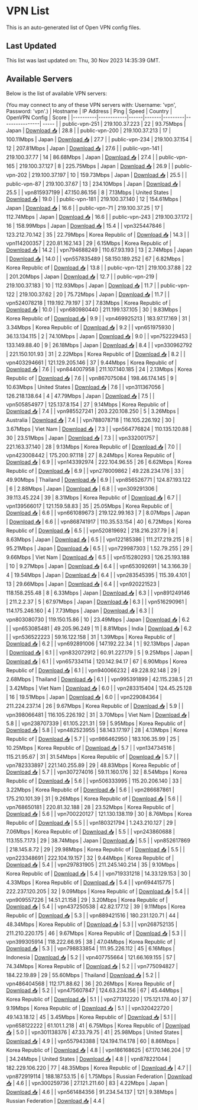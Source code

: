 # VPN List

This is an auto-generated list of Open VPN config files.

## Last Updated

This list was last updated on: Thu, 30 Nov 2023 14:35:39 GMT.

## Available Servers

Below is the list of available VPN servers:

(You may connect to any of these VPN servers with: Username: 'vpn', Password: 'vpn'.)
| Hostname | IP Address | Ping | Speed | Country | OpenVPN Config | Score |
|----------|------------|------|-------|---------|----------------| ----- |
| public-vpn-251 | 219.100.37.223 | 22 | 93.75Mbps | Japan | [Download 📥](./configs/server_0_JP.ovpn) | 28.8 |
| public-vpn-200 | 219.100.37.213 | 17 | 100.11Mbps | Japan | [Download 📥](./configs/server_1_JP.ovpn) | 27.7 |
| public-vpn-234 | 219.100.37.154 | 12 | 207.81Mbps | Japan | [Download 📥](./configs/server_2_JP.ovpn) | 27.6 |
| public-vpn-141 | 219.100.37.77 | 14 | 86.68Mbps | Japan | [Download 📥](./configs/server_3_JP.ovpn) | 27.4 |
| public-vpn-165 | 219.100.37.127 | 8 | 225.75Mbps | Japan | [Download 📥](./configs/server_4_JP.ovpn) | 26.9 |
| public-vpn-202 | 219.100.37.197 | 10 | 159.73Mbps | Japan | [Download 📥](./configs/server_5_JP.ovpn) | 25.5 |
| public-vpn-87 | 219.100.37.67 | 13 | 234.10Mbps | Japan | [Download 📥](./configs/server_6_JP.ovpn) | 25.5 |
| vpn815937199 | 47.150.86.156 | 8 | 7.13Mbps | United States | [Download 📥](./configs/server_7_US.ovpn) | 19.0 |
| public-vpn-181 | 219.100.37.140 | 12 | 154.61Mbps | Japan | [Download 📥](./configs/server_8_JP.ovpn) | 16.6 |
| public-vpn-71 | 219.100.37.25 | 17 | 112.74Mbps | Japan | [Download 📥](./configs/server_9_JP.ovpn) | 16.6 |
| public-vpn-243 | 219.100.37.172 | 16 | 158.99Mbps | Japan | [Download 📥](./configs/server_10_JP.ovpn) | 15.4 |
| vpn325447846 | 123.212.70.142 | 35 | 22.79Mbps | Korea Republic of | [Download 📥](./configs/server_11_KR.ovpn) | 14.3 |
| vpn114200357 | 220.81.162.143 | 29 | 6.15Mbps | Korea Republic of | [Download 📥](./configs/server_12_KR.ovpn) | 14.2 |
| vpn794688249 | 110.67.93.193 | 13 | 2.74Mbps | Japan | [Download 📥](./configs/server_13_JP.ovpn) | 14.0 |
| vpn557835489 | 58.150.189.252 | 67 | 6.82Mbps | Korea Republic of | [Download 📥](./configs/server_14_KR.ovpn) | 13.8 |
| public-vpn-121 | 219.100.37.88 | 22 | 201.20Mbps | Japan | [Download 📥](./configs/server_15_JP.ovpn) | 12.7 |
| public-vpn-219 | 219.100.37.183 | 10 | 112.93Mbps | Japan | [Download 📥](./configs/server_16_JP.ovpn) | 11.7 |
| public-vpn-122 | 219.100.37.62 | 20 | 75.72Mbps | Japan | [Download 📥](./configs/server_17_JP.ovpn) | 11.7 |
| vpn524078218 | 119.192.79.197 | 37 | 7.83Mbps | Korea Republic of | [Download 📥](./configs/server_18_KR.ovpn) | 10.0 |
| vpn680980440 | 211.199.137.105 | 30 | 9.83Mbps | Korea Republic of | [Download 📥](./configs/server_19_KR.ovpn) | 9.9 |
| vpn469925213 | 183.97.17.169 | 31 | 3.34Mbps | Korea Republic of | [Download 📥](./configs/server_20_KR.ovpn) | 9.2 |
| vpn651975930 | 36.13.134.115 | 2 | 74.10Mbps | Japan | [Download 📥](./configs/server_21_JP.ovpn) | 9.0 |
| vpn752229453 | 133.149.88.40 | 9 | 26.18Mbps | Japan | [Download 📥](./configs/server_22_JP.ovpn) | 8.4 |
| vpn330962792 | 221.150.101.93 | 31 | 2.22Mbps | Korea Republic of | [Download 📥](./configs/server_23_KR.ovpn) | 8.2 |
| vpn403294661 | 121.129.205.146 | 37 | 9.44Mbps | Korea Republic of | [Download 📥](./configs/server_24_KR.ovpn) | 7.6 |
| vpn844007958 | 211.107.140.185 | 24 | 2.13Mbps | Korea Republic of | [Download 📥](./configs/server_25_KR.ovpn) | 7.6 |
| vpn867075084 | 198.46.174.145 | 9 | 10.63Mbps | United States | [Download 📥](./configs/server_26_US.ovpn) | 7.6 |
| vpn311367056 | 126.218.138.64 | 4 | 47.79Mbps | Japan | [Download 📥](./configs/server_27_JP.ovpn) | 7.5 |
| vpn505854977 | 125.137.8.154 | 27 | 9.14Mbps | Korea Republic of | [Download 📥](./configs/server_28_KR.ovpn) | 7.4 |
| vpn985527241 | 203.220.108.250 | 5 | 3.26Mbps | Australia | [Download 📥](./configs/server_29_AU.ovpn) | 7.4 |
| vpn788078718 | 116.105.226.192 | 30 | 3.67Mbps | Viet Nam | [Download 📥](./configs/server_30_VN.ovpn) | 7.3 |
| vpn564776824 | 110.135.120.88 | 30 | 23.51Mbps | Japan | [Download 📥](./configs/server_31_JP.ovpn) | 7.3 |
| vpn332001757 | 221.163.37.140 | 28 | 9.13Mbps | Korea Republic of | [Download 📥](./configs/server_32_KR.ovpn) | 7.0 |
| vpn423008442 | 175.200.97.118 | 27 | 8.24Mbps | Korea Republic of | [Download 📥](./configs/server_33_KR.ovpn) | 6.9 |
| vpn143392974 | 222.104.96.55 | 26 | 6.62Mbps | Korea Republic of | [Download 📥](./configs/server_34_KR.ovpn) | 6.9 |
| vpn278009862 | 49.228.234.176 | 33 | 49.90Mbps | Thailand | [Download 📥](./configs/server_35_TH.ovpn) | 6.9 |
| vpn856526771 | 124.87.193.122 | 6 | 2.88Mbps | Japan | [Download 📥](./configs/server_36_JP.ovpn) | 6.8 |
| vpn309291306 | 39.113.45.224 | 39 | 8.31Mbps | Korea Republic of | [Download 📥](./configs/server_37_KR.ovpn) | 6.7 |
| vpn139566017 | 121.159.58.83 | 35 | 25.05Mbps | Korea Republic of | [Download 📥](./configs/server_38_KR.ovpn) | 6.6 |
| vpn661089673 | 219.122.99.163 | 7 | 8.07Mbps | Japan | [Download 📥](./configs/server_39_JP.ovpn) | 6.6 |
| vpn868741917 | 110.35.53.154 | 40 | 6.72Mbps | Korea Republic of | [Download 📥](./configs/server_40_KR.ovpn) | 6.5 |
| vpn520819692 | 218.216.237.79 | 8 | 8.63Mbps | Japan | [Download 📥](./configs/server_41_JP.ovpn) | 6.5 |
| vpn122185386 | 111.217.219.215 | 8 | 95.21Mbps | Japan | [Download 📥](./configs/server_42_JP.ovpn) | 6.5 |
| vpn729987303 | 1.52.79.255 | 29 | 9.66Mbps | Viet Nam | [Download 📥](./configs/server_43_VN.ovpn) | 6.5 |
| vpn515280293 | 126.25.193.188 | 10 | 9.27Mbps | Japan | [Download 📥](./configs/server_44_JP.ovpn) | 6.4 |
| vpn653092691 | 14.3.166.39 | 4 | 19.54Mbps | Japan | [Download 📥](./configs/server_45_JP.ovpn) | 6.4 |
| vpn283545395 | 115.39.4.101 | 13 | 29.66Mbps | Japan | [Download 📥](./configs/server_46_JP.ovpn) | 6.4 |
| vpn920221523 | 118.158.255.48 | 8 | 6.33Mbps | Japan | [Download 📥](./configs/server_47_JP.ovpn) | 6.3 |
| vpn891249146 | 211.2.2.37 | 5 | 67.97Mbps | Japan | [Download 📥](./configs/server_48_JP.ovpn) | 6.3 |
| vpn516290961 | 114.175.246.160 | 4 | 7.73Mbps | Japan | [Download 📥](./configs/server_49_JP.ovpn) | 6.3 |
| vpn803080730 | 119.150.15.86 | 10 | 23.49Mbps | Japan | [Download 📥](./configs/server_50_JP.ovpn) | 6.2 |
| vpn653085481 | 49.205.96.249 | 11 | 8.81Mbps | India | [Download 📥](./configs/server_51_IN.ovpn) | 6.2 |
| vpn536522223 | 59.16.122.158 | 31 | 1.39Mbps | Korea Republic of | [Download 📥](./configs/server_52_KR.ovpn) | 6.2 |
| vpn692891006 | 147.192.22.34 | 1 | 92.13Mbps | Japan | [Download 📥](./configs/server_53_JP.ovpn) | 6.1 |
| vpn832072912 | 60.91.227.179 | 5 | 9.25Mbps | Japan | [Download 📥](./configs/server_54_JP.ovpn) | 6.1 |
| vpn657334114 | 120.142.94.17 | 67 | 6.90Mbps | Korea Republic of | [Download 📥](./configs/server_55_KR.ovpn) | 6.1 |
| vpn940066232 | 49.228.92.148 | 29 | 2.68Mbps | Thailand | [Download 📥](./configs/server_56_TH.ovpn) | 6.1 |
| vpn995391899 | 42.115.238.5 | 21 | 3.42Mbps | Viet Nam | [Download 📥](./configs/server_57_VN.ovpn) | 6.0 |
| vpn283315404 | 124.45.25.128 | 16 | 19.51Mbps | Japan | [Download 📥](./configs/server_58_JP.ovpn) | 6.0 |
| vpn229084364 | 211.224.237.14 | 26 | 9.67Mbps | Korea Republic of | [Download 📥](./configs/server_59_KR.ovpn) | 5.9 |
| vpn398066481 | 116.105.226.192 | 31 | 3.70Mbps | Viet Nam | [Download 📥](./configs/server_60_VN.ovpn) | 5.8 |
| vpn238707339 | 61.105.221.31 | 59 | 5.95Mbps | Korea Republic of | [Download 📥](./configs/server_61_KR.ovpn) | 5.8 |
| vpn482523955 | 58.143.17.197 | 28 | 4.13Mbps | Korea Republic of | [Download 📥](./configs/server_62_KR.ovpn) | 5.7 |
| vpn986462950 | 183.106.35.99 | 25 | 10.25Mbps | Korea Republic of | [Download 📥](./configs/server_63_KR.ovpn) | 5.7 |
| vpn134734516 | 115.21.95.67 | 31 | 31.54Mbps | Korea Republic of | [Download 📥](./configs/server_64_KR.ovpn) | 5.7 |
| vpn782333897 | 221.140.255.89 | 29 | 48.83Mbps | Korea Republic of | [Download 📥](./configs/server_65_KR.ovpn) | 5.7 |
| vpn307274016 | 59.11.160.176 | 32 | 8.54Mbps | Korea Republic of | [Download 📥](./configs/server_66_KR.ovpn) | 5.6 |
| vpn506333995 | 115.20.206.140 | 33 | 3.22Mbps | Korea Republic of | [Download 📥](./configs/server_67_KR.ovpn) | 5.6 |
| vpn286687861 | 175.210.101.39 | 31 | 9.26Mbps | Korea Republic of | [Download 📥](./configs/server_68_KR.ovpn) | 5.6 |
| vpn768650181 | 220.81.32.188 | 28 | 23.52Mbps | Korea Republic of | [Download 📥](./configs/server_69_KR.ovpn) | 5.6 |
| vpn700220127 | 121.130.138.119 | 30 | 8.76Mbps | Korea Republic of | [Download 📥](./configs/server_70_KR.ovpn) | 5.5 |
| vpn180321794 | 1.243.210.127 | 29 | 7.06Mbps | Korea Republic of | [Download 📥](./configs/server_71_KR.ovpn) | 5.5 |
| vpn243860688 | 113.155.7.173 | 29 | 38.74Mbps | Japan | [Download 📥](./configs/server_72_JP.ovpn) | 5.5 |
| vpn852617869 | 218.145.8.72 | 29 | 29.98Mbps | Korea Republic of | [Download 📥](./configs/server_73_KR.ovpn) | 5.5 |
| vpn223348691 | 222.104.19.157 | 32 | 9.44Mbps | Korea Republic of | [Download 📥](./configs/server_74_KR.ovpn) | 5.4 |
| vpn297831905 | 211.245.140.214 | 35 | 9.10Mbps | Korea Republic of | [Download 📥](./configs/server_75_KR.ovpn) | 5.4 |
| vpn719331218 | 14.33.129.153 | 30 | 4.33Mbps | Korea Republic of | [Download 📥](./configs/server_76_KR.ovpn) | 5.4 |
| vpn694415775 | 222.237.120.205 | 32 | 9.09Mbps | Korea Republic of | [Download 📥](./configs/server_77_KR.ovpn) | 5.4 |
| vpn909557226 | 14.51.21.158 | 29 | 3.20Mbps | Korea Republic of | [Download 📥](./configs/server_78_KR.ovpn) | 5.4 |
| vpn437250538 | 42.82.177.12 | 39 | 9.11Mbps | Korea Republic of | [Download 📥](./configs/server_79_KR.ovpn) | 5.3 |
| vpn889421516 | 180.231.120.71 | 44 | 48.34Mbps | Korea Republic of | [Download 📥](./configs/server_80_KR.ovpn) | 5.3 |
| vpn268752135 | 211.210.220.175 | 46 | 9.67Mbps | Korea Republic of | [Download 📥](./configs/server_81_KR.ovpn) | 5.3 |
| vpn399305914 | 118.222.66.95 | 38 | 47.04Mbps | Korea Republic of | [Download 📥](./configs/server_82_KR.ovpn) | 5.3 |
| vpn798833854 | 111.95.226.112 | 45 | 6.16Mbps | Indonesia | [Download 📥](./configs/server_83_ID.ovpn) | 5.2 |
| vpn407755664 | 121.66.169.155 | 57 | 74.34Mbps | Korea Republic of | [Download 📥](./configs/server_84_KR.ovpn) | 5.2 |
| vpn775094827 | 184.22.19.89 | 29 | 55.60Mbps | Thailand | [Download 📥](./configs/server_85_TH.ovpn) | 5.2 |
| vpn486404568 | 112.171.88.62 | 36 | 20.26Mbps | Korea Republic of | [Download 📥](./configs/server_86_KR.ovpn) | 5.2 |
| vpn475607847 | 124.63.234.156 | 67 | 45.44Mbps | Korea Republic of | [Download 📥](./configs/server_87_KR.ovpn) | 5.1 |
| vpn271312220 | 175.121.178.40 | 37 | 9.19Mbps | Korea Republic of | [Download 📥](./configs/server_88_KR.ovpn) | 5.1 |
| vpn320422720 | 49.143.18.12 | 45 | 3.45Mbps | Korea Republic of | [Download 📥](./configs/server_89_KR.ovpn) | 5.1 |
| vpn658122222 | 61.101.1.218 | 41 | 6.75Mbps | Korea Republic of | [Download 📥](./configs/server_90_KR.ovpn) | 5.0 |
| vpn301138376 | 47.33.79.75 | 41 | 25.98Mbps | United States | [Download 📥](./configs/server_91_US.ovpn) | 4.9 |
| vpn557943388 | 124.194.114.178 | 60 | 8.86Mbps | Korea Republic of | [Download 📥](./configs/server_92_KR.ovpn) | 4.8 |
| vpn186168625 | 67.170.146.204 | 17 | 34.24Mbps | United States | [Download 📥](./configs/server_93_US.ovpn) | 4.8 |
| vpn878221044 | 182.229.106.220 | 77 | 48.35Mbps | Korea Republic of | [Download 📥](./configs/server_94_KR.ovpn) | 4.7 |
| vpn872919114 | 188.187.53.15 | 6 | 1.75Mbps | Russian Federation | [Download 📥](./configs/server_95_RU.ovpn) | 4.6 |
| vpn300259736 | 27.121.211.60 | 83 | 4.22Mbps | Japan | [Download 📥](./configs/server_96_JP.ovpn) | 4.6 |
| vpn561484356 | 91.234.54.137 | 121 | 9.38Mbps | Russian Federation | [Download 📥](./configs/server_97_RU.ovpn) | 4.4 |
